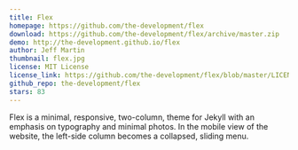 ```yaml
---
title: Flex
homepage: https://github.com/the-development/flex
download: https://github.com/the-development/flex/archive/master.zip
demo: http://the-development.github.io/flex
author: Jeff Martin
thumbnail: flex.jpg
license: MIT License
license_link: https://github.com/the-development/flex/blob/master/LICENSE
github_repo: the-development/flex
stars: 83
---
```


Flex is a minimal, responsive, two-column, theme for Jekyll with an
emphasis on typography and minimal photos. In the mobile view of the
website, the left-side column becomes a collapsed, sliding menu.
